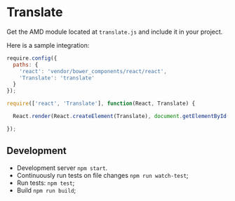 # Translate

Get the AMD module located at `translate.js` and include it in your project.

Here is a sample integration:

```js
require.config({
  paths: {
    'react': 'vendor/bower_components/react/react',
    'Translate': 'translate'
  }
});

require(['react', 'Translate'], function(React, Translate) {

  React.render(React.createElement(Translate), document.getElementById('widget-container'));

});
```

## Development

* Development server `npm start`.
* Continuously run tests on file changes `npm run watch-test`;
* Run tests: `npm test`;
* Build `npm run build`;

